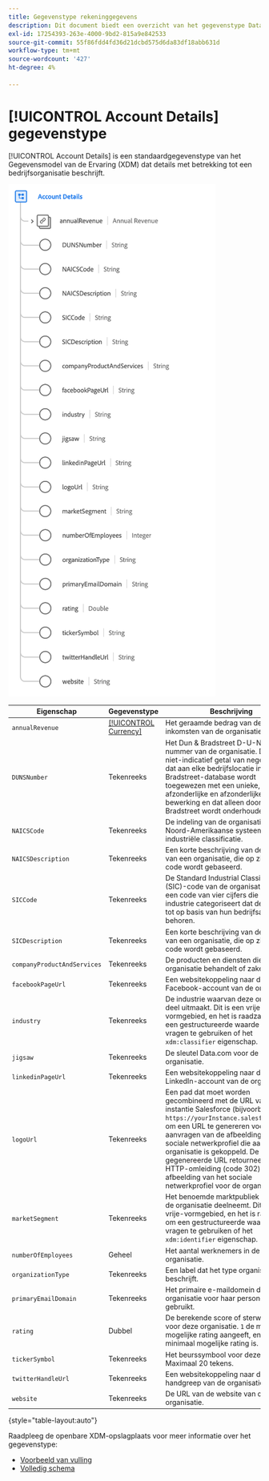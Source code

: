 ```yaml
---
title: Gegevenstype rekeninggegevens
description: Dit document biedt een overzicht van het gegevenstype Data Model (XDM) van het rekeningdetailervaringsgegevensmodel.
exl-id: 17254393-263e-4000-9bd2-815a9e842533
source-git-commit: 55f86fdd4fd36d21dcbd575d6da83df18abb631d
workflow-type: tm+mt
source-wordcount: '427'
ht-degree: 4%

---
```


# [!UICONTROL Account Details] gegevenstype

[!UICONTROL Account Details] is een standaardgegevenstype van het Gegevensmodel van de Ervaring (XDM) dat details met betrekking tot een bedrijfsorganisatie beschrijft.

![Gegevenstypestructuur](../images/data-types/account-details.png)

| Eigenschap | Gegevenstype | Beschrijving |
| --- | --- | --- |
| `annualRevenue` | [[!UICONTROL Currency]](./currency.md) | Het geraamde bedrag van de jaarlijkse inkomsten van de organisatie. |
| `DUNSNumber` | Tekenreeks | Het Dun &amp; Bradstreet D-U-N-S nummer van de organisatie. Dit is een niet-indicatief getal van negen cijfers dat aan elke bedrijfslocatie in de Dun &amp; Bradstreet-database wordt toegewezen met een unieke, afzonderlijke en afzonderlijke bewerking en dat alleen door Dun &amp; Bradstreet wordt onderhouden. |
| `NAICSCode` | Tekenreeks | De indeling van de organisatie in het Noord-Amerikaanse systeem voor industriële classificatie. |
| `NAICSDescription` | Tekenreeks | Een korte beschrijving van de branche van een organisatie, die op zijn NAICS code wordt gebaseerd. |
| `SICCode` | Tekenreeks | De Standard Industrial Classification (SIC)-code van de organisatie. Dit is een code van vier cijfers die de industrie categoriseert dat de bedrijven tot op basis van hun bedrijfsactiviteiten behoren. |
| `SICDescription` | Tekenreeks | Een korte beschrijving van de branche van een organisatie, die op zijn SIC code wordt gebaseerd. |
| `companyProductAndServices` | Tekenreeks | De producten en diensten die de organisatie behandelt of zaken doet in. |
| `facebookPageUrl` | Tekenreeks | Een websitekoppeling naar de Facebook-account van de organisatie. |
| `industry` | Tekenreeks | De industrie waarvan deze organisatie deel uitmaakt. Dit is een vrije-vormgebied, en het is raadzaam om een gestructureerde waarde voor vragen te gebruiken of het `xdm:classifier` eigenschap. |
| `jigsaw` | Tekenreeks | De sleutel Data.com voor de organisatie. |
| `linkedinPageUrl` | Tekenreeks | Een websitekoppeling naar de LinkedIn-account van de organisatie. |
| `logoUrl` | Tekenreeks | Een pad dat moet worden gecombineerd met de URL van een instantie Salesforce (bijvoorbeeld `https://yourInstance.salesforce.com/`) om een URL te genereren voor het aanvragen van de afbeelding van het sociale netwerkprofiel die aan de organisatie is gekoppeld. De gegenereerde URL retourneert een HTTP-omleiding (code 302) naar de afbeelding van het sociale netwerkprofiel voor de organisatie. |
| `marketSegment` | Tekenreeks | Het benoemde marktpubliek waaraan de organisatie deelneemt. Dit is een vrije-vormgebied, en het is raadzaam om een gestructureerde waarde voor vragen te gebruiken of het `xdm:identifier` eigenschap. |
| `numberOfEmployees` | Geheel | Het aantal werknemers in de organisatie. |
| `organizationType` | Tekenreeks | Een label dat het type organisatie beschrijft. |
| `primaryEmailDomain` | Tekenreeks | Het primaire e-maildomein dat de organisatie voor haar personeel gebruikt. |
| `rating` | Dubbel | De berekende score of sterwaardering voor deze organisatie. `1` de maximaal mogelijke rating aangeeft, en `0` de minimaal mogelijke rating is. |
| `tickerSymbol` | Tekenreeks | Het beurssymbool voor deze rekening. Maximaal 20 tekens. |
| `twitterHandleUrl` | Tekenreeks | Een websitekoppeling naar de twitter-handgreep van de organisatie. |
| `website` | Tekenreeks | De URL van de website van de organisatie. |

{style="table-layout:auto"}

Raadpleeg de openbare XDM-opslagplaats voor meer informatie over het gegevenstype:

* [Voorbeeld van vulling](https://github.com/adobe/xdm/blob/master/components/datatypes/b2b/account-organization.example.1.json)
* [Volledig schema](https://github.com/adobe/xdm/blob/master/components/datatypes/b2b/account-organization.schema.json)
